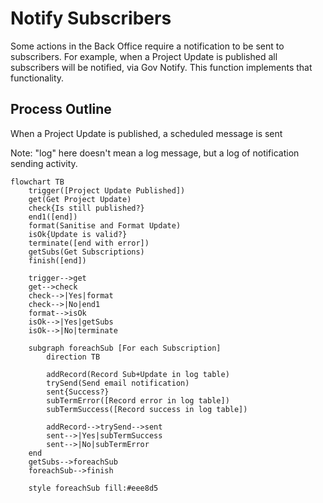 # Notify Subscribers

Some actions in the Back Office require a notification to be sent to subscribers. For example, when a Project Update is published all subscribers will be notified, via Gov Notify. This function implements that functionality.

## Process Outline

When a Project Update is published, a scheduled message is sent 

Note: "log" here doesn't mean a log message, but a log of notification sending activity.

```mermaid
flowchart TB
    trigger([Project Update Published])
    get(Get Project Update)
    check{Is still published?}
    end1([end])
    format(Sanitise and Format Update)
    isOk{Update is valid?}
    terminate([end with error])
    getSubs(Get Subscriptions)
    finish([end])

    trigger-->get
    get-->check
    check-->|Yes|format
    check-->|No|end1
    format-->isOk
    isOk-->|Yes|getSubs
    isOk-->|No|terminate

    subgraph foreachSub [For each Subscription]
        direction TB

        addRecord(Record Sub+Update in log table)
        trySend(Send email notification)
        sent{Success?}
        subTermError([Record error in log table])
        subTermSuccess([Record success in log table])

        addRecord-->trySend-->sent
        sent-->|Yes|subTermSuccess
        sent-->|No|subTermError
    end
    getSubs-->foreachSub
    foreachSub-->finish

    style foreachSub fill:#eee8d5    
```
